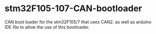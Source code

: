 # stm32F105-107-CAN-bootloader
CAN boot loader for the stm32F105/7 that uses CAN2.  as well as arduino IDE file to allow the use of this bootloader.
